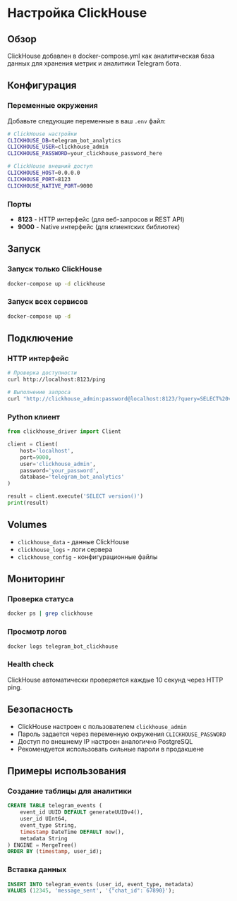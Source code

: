 # Настройка ClickHouse

## Обзор

ClickHouse добавлен в docker-compose.yml как аналитическая база данных для хранения метрик и аналитики Telegram бота.

## Конфигурация

### Переменные окружения

Добавьте следующие переменные в ваш `.env` файл:

```bash
# ClickHouse настройки
CLICKHOUSE_DB=telegram_bot_analytics
CLICKHOUSE_USER=clickhouse_admin
CLICKHOUSE_PASSWORD=your_clickhouse_password_here

# ClickHouse внешний доступ
CLICKHOUSE_HOST=0.0.0.0
CLICKHOUSE_PORT=8123
CLICKHOUSE_NATIVE_PORT=9000
```

### Порты

- **8123** - HTTP интерфейс (для веб-запросов и REST API)
- **9000** - Native интерфейс (для клиентских библиотек)

## Запуск

### Запуск только ClickHouse
```bash
docker-compose up -d clickhouse
```

### Запуск всех сервисов
```bash
docker-compose up -d
```

## Подключение

### HTTP интерфейс
```bash
# Проверка доступности
curl http://localhost:8123/ping

# Выполнение запроса
curl "http://clickhouse_admin:password@localhost:8123/?query=SELECT%20version()"
```

### Python клиент
```python
from clickhouse_driver import Client

client = Client(
    host='localhost',
    port=9000,
    user='clickhouse_admin',
    password='your_password',
    database='telegram_bot_analytics'
)

result = client.execute('SELECT version()')
print(result)
```

## Volumes

- `clickhouse_data` - данные ClickHouse
- `clickhouse_logs` - логи сервера
- `clickhouse_config` - конфигурационные файлы

## Мониторинг

### Проверка статуса
```bash
docker ps | grep clickhouse
```

### Просмотр логов
```bash
docker logs telegram_bot_clickhouse
```

### Health check
ClickHouse автоматически проверяется каждые 10 секунд через HTTP ping.

## Безопасность

- ClickHouse настроен с пользователем `clickhouse_admin`
- Пароль задается через переменную окружения `CLICKHOUSE_PASSWORD`
- Доступ по внешнему IP настроен аналогично PostgreSQL
- Рекомендуется использовать сильные пароли в продакшене

## Примеры использования

### Создание таблицы для аналитики
```sql
CREATE TABLE telegram_events (
    event_id UUID DEFAULT generateUUIDv4(),
    user_id UInt64,
    event_type String,
    timestamp DateTime DEFAULT now(),
    metadata String
) ENGINE = MergeTree()
ORDER BY (timestamp, user_id);
```

### Вставка данных
```sql
INSERT INTO telegram_events (user_id, event_type, metadata) 
VALUES (12345, 'message_sent', '{"chat_id": 67890}');
```
